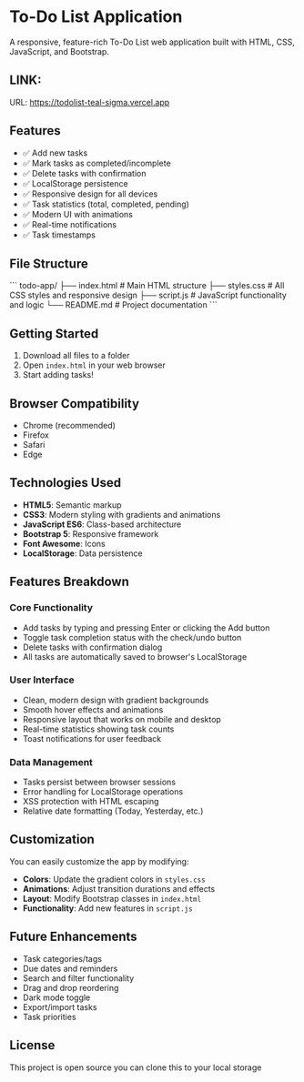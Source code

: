 # To-Do List Application

A responsive, feature-rich To-Do List web application built with HTML, CSS, JavaScript, and Bootstrap.

## LINK:

URL:  https://todolist-teal-sigma.vercel.app


## Features

- ✅ Add new tasks
- ✅ Mark tasks as completed/incomplete
- ✅ Delete tasks with confirmation
- ✅ LocalStorage persistence
- ✅ Responsive design for all devices
- ✅ Task statistics (total, completed, pending)
- ✅ Modern UI with animations
- ✅ Real-time notifications
- ✅ Task timestamps

## File Structure

\`\`\`
todo-app/
├── index.html      # Main HTML structure
├── styles.css      # All CSS styles and responsive design
├── script.js       # JavaScript functionality and logic
└── README.md       # Project documentation
\`\`\`

## Getting Started

1. Download all files to a folder
2. Open `index.html` in your web browser
3. Start adding tasks!

## Browser Compatibility

- Chrome (recommended)
- Firefox
- Safari
- Edge

## Technologies Used

- **HTML5**: Semantic markup
- **CSS3**: Modern styling with gradients and animations
- **JavaScript ES6**: Class-based architecture
- **Bootstrap 5**: Responsive framework
- **Font Awesome**: Icons
- **LocalStorage**: Data persistence

## Features Breakdown

### Core Functionality
- Add tasks by typing and pressing Enter or clicking the Add button
- Toggle task completion status with the check/undo button
- Delete tasks with confirmation dialog
- All tasks are automatically saved to browser's LocalStorage

### User Interface
- Clean, modern design with gradient backgrounds
- Smooth hover effects and animations
- Responsive layout that works on mobile and desktop
- Real-time statistics showing task counts
- Toast notifications for user feedback

### Data Management
- Tasks persist between browser sessions
- Error handling for LocalStorage operations
- XSS protection with HTML escaping
- Relative date formatting (Today, Yesterday, etc.)

## Customization

You can easily customize the app by modifying:

- **Colors**: Update the gradient colors in `styles.css`
- **Animations**: Adjust transition durations and effects
- **Layout**: Modify Bootstrap classes in `index.html`
- **Functionality**: Add new features in `script.js`

## Future Enhancements

- Task categories/tags
- Due dates and reminders
- Search and filter functionality
- Drag and drop reordering
- Dark mode toggle
- Export/import tasks
- Task priorities

## License

This project is open source you can clone this to your local storage
